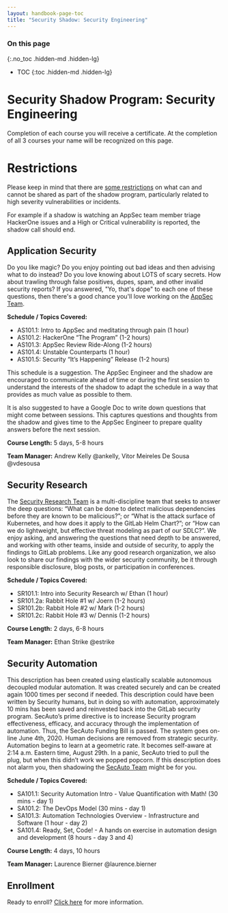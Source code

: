```yaml
---
layout: handbook-page-toc
title: "Security Shadow: Security Engineering"
---
```


### On this page

{:.no_toc .hidden-md .hidden-lg}

- TOC
{:toc .hidden-md .hidden-lg}

# Security Shadow Program: Security Engineering

Completion of each course you will receive a certificate. At the completion of all 3 courses your name will be recognized on this page.

# Restrictions

Please keep in mind that there are [some restrictions](https://about.gitlab.com/handbook/security/transparency_by_default.html#restricted-security-only-or-other-restrictions-imposed) on what can and cannot be shared as part of the shadow program, particularly related to high severity vulnerabilities or incidents.

For example if a shadow is watching an AppSec team member triage HackerOne issues and a High or Critical vulnerability is reported, the shadow call should end.

## Application Security

Do you like magic? Do you enjoy pointing out bad ideas and then advising what to do instead? Do you love knowing about LOTS of scary secrets. How about trawling through false positives, dupes, spam, and other invalid security reports? If you answered, "Yo, that's dope" to each one of these questions, then there's a good chance you'll love working on the [AppSec Team](/handbook/security/security-engineering/application-security/).

**Schedule / Topics Covered:**
- AS101.1: Intro to AppSec and meditating through pain (1 hour)
- AS101.2: HackerOne “The Program” (1-2 hours)
- AS101.3: AppSec Review Ride-Along (1-2 hours)
- AS101.4: Unstable Counterparts (1 hour)
- AS101.5: Security “It’s Happening” Release (1-2 hours)

This schedule is a suggestion. The AppSec Engineer and the shadow are encouraged to communicate
ahead of time or during the first session to understand the interests of the shadow to adapt the
schedule in a way that provides as much value as possible to them.

It is also suggested to have a Google Doc to write down questions that might come between sessions.
This captures questions and thoughts from the shadow and gives time to the AppSec Engineer to
prepare quality answers before the next session.

**Course Length:**
5 days, 5-8 hours

**Team Manager:** Andrew Kelly @ankelly, Vitor Meireles De Sousa @vdesousa

## Security Research

The [Security Research Team](/handbook/security/threat-management/security-research/) is a multi-discipline team that seeks to answer the deep questions: “What can be done to detect malicious dependencies before they are known to be malicious?”; or “What is the attack surface of Kubernetes, and how does it apply to the GitLab Helm Chart?”; or “How can we do lightweight, but effective threat modeling as part of our SDLC?”. We enjoy asking, and answering the questions that need depth to be answered, and working with other teams, inside and outside of security, to apply the findings to GitLab problems. Like any good research organization, we also look to share our findings with the wider security community, be it through responsible disclosure, blog posts, or participation in conferences.

**Schedule / Topics Covered:**
- SR101.1: Intro into Security Research w/ Ethan (1 hour)
- SR101.2a: Rabbit Hole #1 w/ Joern (1-2 hours)
- SR101.2b: Rabbit Hole #2 w/ Mark (1-2 hours)
- SR101.2c: Rabbit Hole #3 w/ Dennis (1-2 hours)

**Course Length:**
2 days, 6-8 hours

**Team Manager:** Ethan Strike @estrike

## Security Automation

This description has been created using elastically scalable autonomous decoupled modular automation. It was created securely and can be created again 1000 times per second if needed. This description could have been written by Security humans, but in doing so with automation, approximately 10 mins has been saved and reinvested back into the GitLab security program. SecAuto’s prime directive is to increase Security program effectiveness, efficacy, and accuracy through the implementation of automation. Thus, the SecAuto Funding Bill is passed. The system goes on-line June 4th, 2020. Human decisions are removed from strategic security. Automation begins to learn at a geometric rate. It becomes self-aware at 2:14 a.m. Eastern time, August 29th. In a panic, SecAuto tried to pull the plug, but when this didn’t work we popped popcorn. If this description does not alarm you, then shadowing the [SecAuto Team](/handbook/security/security-engineering/automation/) might be for you.

**Schedule / Topics Covered:**
- SA101.1: Security Automation Intro - Value Quantification with Math! (30 mins - day 1)
- SA101.2: The DevOps Model (30 mins - day 1)
- SA101.3: Automation Technologies Overview - Infrastructure and Software (1 hour - day 2)
- SA101.4: Ready, Set, Code! - A hands on exercise in automation design and development (8 hours - day 3 and 4)


**Course Length:**
4 days, 10 hours

**Team Manager:** Laurence Bierner @laurence.bierner

## Enrollment
Ready to enroll? [Click here](/handbook/security/security-shadow.html) for more information.
